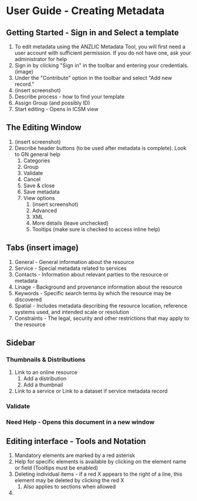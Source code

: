 # User Guide - Creating Metadata
## Getting Started - Sign in and Select a template
1. To edit metadata using the ANZLIC Metadata Tool, you will first need a user account with sufficient permission. If you do not have one, ask your administrator for help
1. Sign in by clicking "Sign in" in the toolbar and entering your credentials. (image)
1. Under the "Contribute" option in the toolbar and select "Add new record."
1. (insert screenshot)
1. Describe process - how to find your template
1. Assign Group (and possibly ID)
1. Start editing - Opens in ICSM view
## The Editing Window
1. (insert screenshot)
1. Describe header buttons (to be used after metadata is complete). Look to GN general help
    1. Categories
    1. Group
    1. Validate
    1. Cancel
    1. Save & close
    1. Save metadata
    1. View options 
        1. (insert screenshot)
        1. Advanced
        1. XML
        1. More details (leave unchecked)
        1. Tooltips (make sure is checked to access inline help)
## Tabs (insert image)
1. General - General information about the resource
1. Service - Special metadata related to services
1. Contacts - Information about relevant parties to the resource or metadata
1. Linage - Background and provenance information about the resource
1. Keywords - Specific search terms by which the resource may be discovered
1. Spatial - Includes metadata describing the resource location, reference systems used, and intended scale or resolution
1. Constraints - The legal, security and other restrictions that may apply to the resource

## Sidebar

### Thumbnails & Distributions

1. Link to an online resource
    1. Add a distribution
    1. Add a thumbnail
1. Link to a service or Link to a dataset if service metadata record

### Validate

### Need Help - Opens this document in a new window

## Editing interface - Tools and Notation
1. Mandatory elements are marked by a red asterisk
1. Help for specific elements is available by clicking on the element name or field (Tooltips must be enabled)
1. Deleting individual items - if a red X appears to the right of a line, this element may be deleted by clicking the red X
    1. Also applies to sections when allowed
1. 

    
